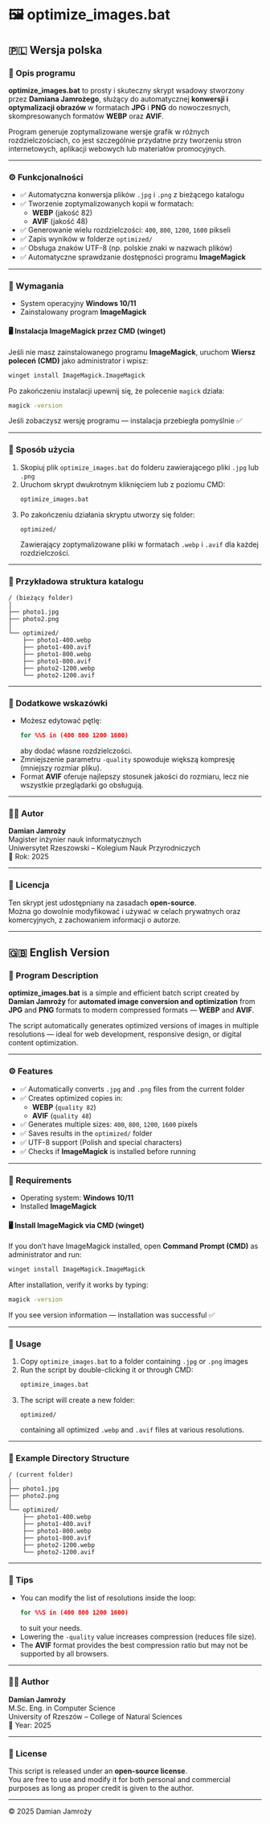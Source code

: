 # 🖼️ optimize_images.bat  
## 🇵🇱 Wersja polska

### 📘 Opis programu
**optimize_images.bat** to prosty i skuteczny skrypt wsadowy stworzony przez **Damiana Jamrożego**, służący do automatycznej **konwersji i optymalizacji obrazów** w formatach **JPG** i **PNG** do nowoczesnych, skompresowanych formatów **WEBP** oraz **AVIF**.

Program generuje zoptymalizowane wersje grafik w różnych rozdzielczościach, co jest szczególnie przydatne przy tworzeniu stron internetowych, aplikacji webowych lub materiałów promocyjnych.

---

### ⚙️ Funkcjonalności
- ✅ Automatyczna konwersja plików `.jpg` i `.png` z bieżącego katalogu  
- ✅ Tworzenie zoptymalizowanych kopii w formatach:
  - **WEBP** (jakość 82)
  - **AVIF** (jakość 48)
- ✅ Generowanie wielu rozdzielczości: `400`, `800`, `1200`, `1600` pikseli  
- ✅ Zapis wyników w folderze `optimized/`  
- ✅ Obsługa znaków UTF-8 (np. polskie znaki w nazwach plików)  
- ✅ Automatyczne sprawdzanie dostępności programu **ImageMagick**

---

### 🧩 Wymagania
- System operacyjny **Windows 10/11**
- Zainstalowany program **ImageMagick**

#### 🖥️ Instalacja ImageMagick przez CMD (winget)
Jeśli nie masz zainstalowanego programu **ImageMagick**, uruchom **Wiersz poleceń (CMD)** jako administrator i wpisz:

```cmd
winget install ImageMagick.ImageMagick
```

Po zakończeniu instalacji upewnij się, że polecenie `magick` działa:

```cmd
magick -version
```

Jeśli zobaczysz wersję programu — instalacja przebiegła pomyślnie ✅

---

### 🚀 Sposób użycia
1. Skopiuj plik `optimize_images.bat` do folderu zawierającego pliki `.jpg` lub `.png`
2. Uruchom skrypt dwukrotnym kliknięciem lub z poziomu CMD:
   ```cmd
   optimize_images.bat
   ```
3. Po zakończeniu działania skryptu utworzy się folder:
   ```
   optimized/
   ```
   Zawierający zoptymalizowane pliki w formatach `.webp` i `.avif` dla każdej rozdzielczości.

---

### 📂 Przykładowa struktura katalogu
```
/ (bieżący folder)
│
├── photo1.jpg
├── photo2.png
│
└── optimized/
    ├── photo1-400.webp
    ├── photo1-400.avif
    ├── photo1-800.webp
    ├── photo1-800.avif
    ├── photo2-1200.webp
    └── photo2-1200.avif
```

---

### 🧠 Dodatkowe wskazówki
- Możesz edytować pętlę:
  ```bat
  for %%S in (400 800 1200 1600)
  ```
  aby dodać własne rozdzielczości.
- Zmniejszenie parametru `-quality` spowoduje większą kompresję (mniejszy rozmiar pliku).
- Format **AVIF** oferuje najlepszy stosunek jakości do rozmiaru, lecz nie wszystkie przeglądarki go obsługują.

---

### 👨‍💻 Autor
**Damian Jamroży**  
Magister inżynier nauk informatycznych  
Uniwersytet Rzeszowski – Kolegium Nauk Przyrodniczych  
📅 Rok: 2025  

---

### 📜 Licencja
Ten skrypt jest udostępniany na zasadach **open-source**.  
Można go dowolnie modyfikować i używać w celach prywatnych oraz komercyjnych, z zachowaniem informacji o autorze.

---

## 🇬🇧 English Version

### 📘 Program Description
**optimize_images.bat** is a simple and efficient batch script created by **Damian Jamroży** for **automated image conversion and optimization** from **JPG** and **PNG** formats to modern compressed formats — **WEBP** and **AVIF**.

The script automatically generates optimized versions of images in multiple resolutions — ideal for web development, responsive design, or digital content optimization.

---

### ⚙️ Features
- ✅ Automatically converts `.jpg` and `.png` files from the current folder  
- ✅ Creates optimized copies in:
  - **WEBP** (`quality 82`)
  - **AVIF** (`quality 48`)
- ✅ Generates multiple sizes: `400`, `800`, `1200`, `1600` pixels  
- ✅ Saves results in the `optimized/` folder  
- ✅ UTF-8 support (Polish and special characters)  
- ✅ Checks if **ImageMagick** is installed before running

---

### 🧩 Requirements
- Operating system: **Windows 10/11**  
- Installed **ImageMagick**

#### 🖥️ Install ImageMagick via CMD (winget)
If you don’t have ImageMagick installed, open **Command Prompt (CMD)** as administrator and run:

```cmd
winget install ImageMagick.ImageMagick
```

After installation, verify it works by typing:

```cmd
magick -version
```

If you see version information — installation was successful ✅

---

### 🚀 Usage
1. Copy `optimize_images.bat` to a folder containing `.jpg` or `.png` images  
2. Run the script by double-clicking it or through CMD:
   ```cmd
   optimize_images.bat
   ```
3. The script will create a new folder:
   ```
   optimized/
   ```
   containing all optimized `.webp` and `.avif` files at various resolutions.

---

### 📂 Example Directory Structure
```
/ (current folder)
│
├── photo1.jpg
├── photo2.png
│
└── optimized/
    ├── photo1-400.webp
    ├── photo1-400.avif
    ├── photo1-800.webp
    ├── photo1-800.avif
    ├── photo2-1200.webp
    └── photo2-1200.avif
```

---

### 🧠 Tips
- You can modify the list of resolutions inside the loop:
  ```bat
  for %%S in (400 800 1200 1600)
  ```
  to suit your needs.  
- Lowering the `-quality` value increases compression (reduces file size).  
- The **AVIF** format provides the best compression ratio but may not be supported by all browsers.

---

### 👨‍💻 Author
**Damian Jamroży**  
M.Sc. Eng. in Computer Science  
University of Rzeszów – College of Natural Sciences  
📅 Year: 2025  

---

### 📜 License
This script is released under an **open-source license**.  
You are free to use and modify it for both personal and commercial purposes as long as proper credit is given to the author.

---

© 2025 Damian Jamroży
